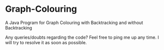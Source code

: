 # Graph-Colouring
A Java Program for Graph Colouring with Backtracking and without Backtracking 

Any queries/doubts regarding the code?
Feel free to ping me up any time. I will try to resolve it as soon as possible.
